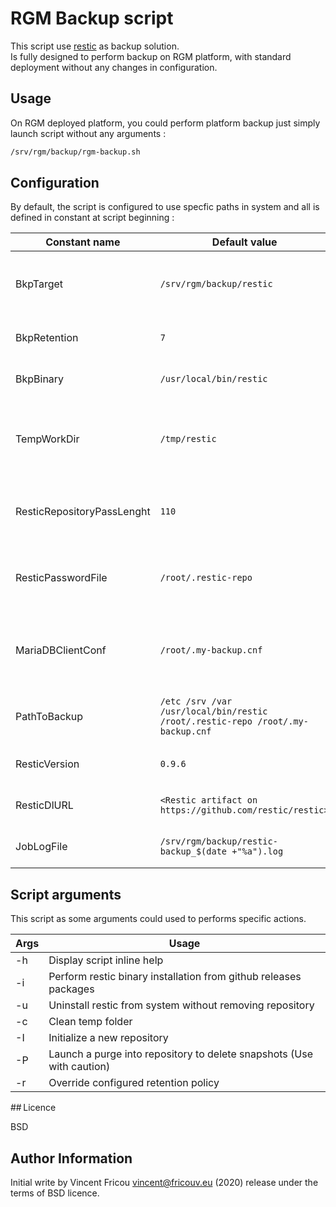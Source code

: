# RGM Backup script

This script use [restic](https://restic.net/) as backup solution.  
Is fully designed to perform backup on RGM platform, with standard deployment without any changes in configuration.

## Usage

On RGM deployed platform, you could perform platform backup just simply launch script without any arguments :

```bash
/srv/rgm/backup/rgm-backup.sh
```

## Configuration

By default, the script is configured to use specfic paths in system and all is defined in constant at script beginning :

| Constant name              | Default value                                                                  | Description                                         |
| -------------------------- | ------------------------------------------------------------------------------ | --------------------------------------------------- |
| BkpTarget                  | `/srv/rgm/backup/restic`                                                       | Target where created restic repository              |
| BkpRetention               | `7`                                                                            | Retention in days for backup                        |
| BkpBinary                  | `/usr/local/bin/restic`                                                        | Restic binary location                              |
| TempWorkDir                | `/tmp/restic`                                                                  | Temporary folder used to install and perform backup |
| ResticRepositoryPassLenght | `110`                                                                          | Restic repository default password length           |
| ResticPasswordFile         | `/root/.restic-repo`                                                           | Restic password file used to perform backup         |
| MariaDBClientConf          | `/root/.my-backup.cnf`                                                         | MariaDB Client config file used to perform backup   |
| PathToBackup               | `/etc /srv /var /usr/local/bin/restic /root/.restic-repo /root/.my-backup.cnf` | Path in filesystem backuped by default              |
| ResticVersion              | `0.9.6`                                                                        | Restic version to use                               |
| ResticDlURL                | `<Restic artifact on https://github.com/restic/restic>`                        | Restic download URL                                 |
| JobLogFile                 | `/srv/rgm/backup/restic-backup_$(date +"%a").log`                              | Path for backup log file                            |

## Script arguments

This script as some arguments could used to performs specific actions.

| Args | Usage                                                                 |
| ---- | --------------------------------------------------------------------- |
| -h   | Display script inline help                                            |  
| -i   | Perform restic binary installation from github releases packages      |
| -u   | Uninstall restic from system without removing repository              |
| -c   | Clean temp folder                                                     |
| -I   | Initialize a new repository                                           |
| -P   | Launch a purge into repository to delete snapshots (Use with caution) |
| -r   | Override configured retention policy                                  |

## Licence

BSD

## Author Information

Initial write by Vincent Fricou <vincent@fricouv.eu> (2020) release under the terms of BSD licence.
